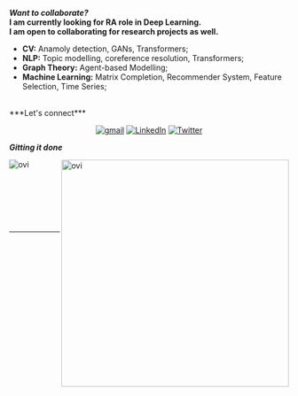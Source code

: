 


***Want to collaborate?***</br>
	**I am currently looking for RA role in Deep Learning.** </br>
	**I am open to collaborating for research projects as well.**

* **CV:** Anamoly detection, GANs, Transformers;
* **NLP:** Topic modelling, coreference resolution, Transformers;
* **Graph Theory:** Agent-based Modelling;
* **Machine Learning:** Matrix Completion, Recommender System, Feature Selection, Time Series;
</br>
***Let's connect***</br>
<p align="center">
	<a href="mailto:contact.opjoy@gmail.com"><img src="https://img.icons8.com/bubbles/50/000000/gmail.png" alt="gmail"/></a>
 	<a href="https://www.linkedin.com/in/joy-j-85a90a105/"><img src="https://img.icons8.com/bubbles/50/000000/linkedin.png" alt="LinkedIn"/></a>
	<a href="https://twitter.com/opjeffoy"><img src="https://img.icons8.com/bubbles/50/000000/twitter.png" alt="Twitter"/></a>
</p>
  <p>
 <i><b>Gitting it done</b></i></p>
 
<p><img align="left" src="https://github-readme-stats.vercel.app/api/top-langs?username=jeff10joy&show_icons=true&locale=en&layout=compact&theme=chartreuse-dark" alt="ovi" /></p>
<p>&nbsp;<img align="right" src="https://github-readme-stats.vercel.app/api?username=jeff10joy&show_icons=true&locale=en&theme=chartreuse-dark&include_all_commits=false&count_private=true" alt="ovi" width="410" /></p>
<br><br><br><br><br>

<hr>
<br><br>



<!--
**jeff10joy/jeff10joy** is a ✨ _special_ ✨ repository because its `README.md` (this file) appears on your GitHub profile.

Here are some ideas to get you started:


-->
